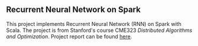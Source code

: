 ## Recurrent Neural Network on Spark
This project implements Recurrent Neural Network (RNN) on Spark with Scala. The project is from Stanford's course CME323 *Distributed Algorithms and Optimization*. Project report can be found [here](http://stanford.edu/~rezab/dao/projects_reports/narayan_lee.pdf).